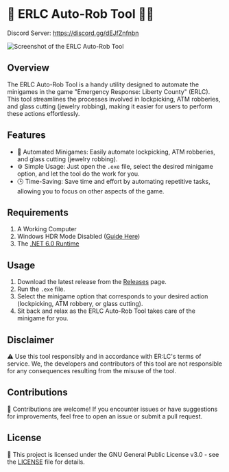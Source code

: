 # 🤖 ERLC Auto-Rob Tool 🕵️‍♂️

Discord Server: https://discord.gg/dEJfZnfnbn

![Screenshot of the ERLC Auto-Rob Tool](https://github.com/IceMinisterq/ERLC-Auto-Rob-Tool/assets/86623018/49334be4-ad9c-46cf-87a1-63c89d856d9b)

## Overview

The ERLC Auto-Rob Tool is a handy utility designed to automate the minigames in the game "Emergency Response: Liberty County" (ERLC). This tool streamlines the processes involved in lockpicking, ATM robberies, and glass cutting (jewelry robbing), making it easier for users to perform these actions effortlessly.

## Features

- 🚀 Automated Minigames: Easily automate lockpicking, ATM robberies, and glass cutting (jewelry robbing).
- ⚙️ Simple Usage: Just open the `.exe` file, select the desired minigame option, and let the tool do the work for you.
- 🕒 Time-Saving: Save time and effort by automating repetitive tasks, allowing you to focus on other aspects of the game.

## Requirements

1. A Working Computer
2. Windows HDR Mode Disabled ([Guide Here](https://pureinfotech.com/enable-auto-hdr-games-windows-11/#:~:text=Open%20Settings.-,Click%20on%20System.,%E2%80%9CUse%20HDR%E2%80%9D%20toggle%20switch.))
3. The [.NET 6.0 Runtime](https://dotnet.microsoft.com/en-us/download/dotnet/thank-you/runtime-6.0.27-windows-x64-installer)

## Usage

1. Download the latest release from the [Releases](https://github.com/IceMinisterq/ERLC-Auto-Rob-Tool/releases) page.
2. Run the ``.exe`` file.
3. Select the minigame option that corresponds to your desired action (lockpicking, ATM robbery, or glass cutting).
4. Sit back and relax as the ERLC Auto-Rob Tool takes care of the minigame for you.

## Disclaimer

⚠️ Use this tool responsibly and in accordance with ER:LC's terms of service. We, the developers and contributors of this tool are not responsible for any consequences resulting from the misuse of the tool.

## Contributions

🤝 Contributions are welcome! If you encounter issues or have suggestions for improvements, feel free to open an issue or submit a pull request.

## License

📄 This project is licensed under the GNU General Public License v3.0 - see the [LICENSE](https://github.com/IceMinisterq/ERLC-Auto-Rob-Tool/blob/main/LICENSE) file for details.
